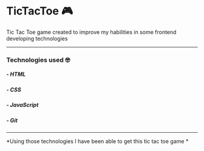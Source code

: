 # TicTacToe 🎮

Tic Tac Toe game created to improve my habilities in some frontend developing technologies


------------

### Technologies used 🤓
##### - HTML
##### -  CSS
##### - JavaScript
##### - Git

------------



*Using those technologies I have been able to get this tic tac toe game
*